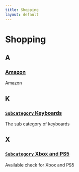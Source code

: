 ```yaml
---
title: Shopping
layout: default
---
```


# Shopping

## A

### [Amazon](https://amazom.com)

Amazon

## K

### [`Subcategory` Keyboards](../subcategory/shopping/keyboards)

The sub category of keyboards

## X

### [`Subcategory` Xbox and PS5](../subcategory/shopping/xbox-and-ps5)

Available check for Xbox and PS5
